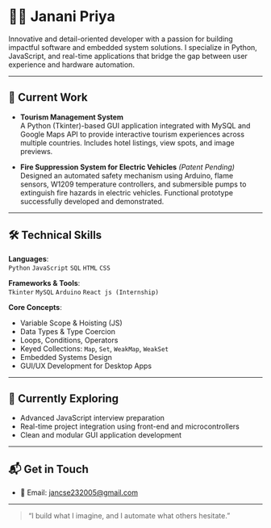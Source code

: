 # 👩‍💻 Janani Priya

Innovative and detail-oriented developer with a passion for building impactful software and embedded system solutions. I specialize in Python, JavaScript, and real-time applications that bridge the gap between user experience and hardware automation.

---

## 💼 Current Work

- **Tourism Management System**  
  A Python (Tkinter)-based GUI application integrated with MySQL and Google Maps API to provide interactive tourism experiences across multiple countries. Includes hotel listings, view spots, and image previews.

- **Fire Suppression System for Electric Vehicles** *(Patent Pending)*  
  Designed an automated safety mechanism using Arduino, flame sensors, W1209 temperature controllers, and submersible pumps to extinguish fire hazards in electric vehicles. Functional prototype successfully developed and demonstrated.

---

## 🛠️ Technical Skills

**Languages**:  
`Python` `JavaScript` `SQL` `HTML` `CSS`

**Frameworks & Tools**:  
`Tkinter` `MySQL` `Arduino`  `React js (Internship)`  

**Core Concepts**:  
- Variable Scope & Hoisting (JS)
- Data Types & Type Coercion
- Loops, Conditions, Operators
- Keyed Collections: `Map`, `Set`, `WeakMap`, `WeakSet`
- Embedded Systems Design
- GUI/UX Development for Desktop Apps

---

## 🎯 Currently Exploring

- Advanced JavaScript interview preparation  
- Real-time project integration using front-end and microcontrollers  
- Clean and modular GUI application development  

---

## 📬 Get in Touch


- 📧 Email: jancse232005@gmail.com  


---

> “I build what I imagine, and I automate what others hesitate.”

